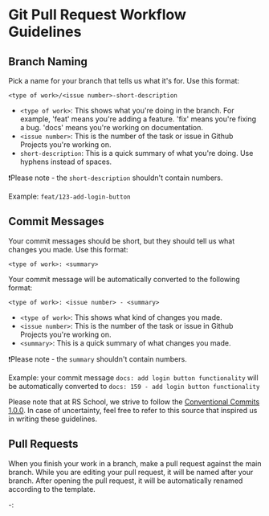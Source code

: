 # Git Pull Request Workflow Guidelines

## Branch Naming

Pick a name for your branch that tells us what it's for. Use this format:

`<type of work>/<issue number>-short-description`

- `<type of work>`: This shows what you're doing in the branch. For example, 'feat' means you're adding a feature. 'fix' means you're fixing a bug. 'docs' means you're working on documentation.
- `<issue number>`: This is the number of the task or issue in Github Projects you're working on.
- `short-description`: This is a quick summary of what you're doing. Use hyphens instead of spaces.

❗Please note - the `short-description` shouldn't contain numbers.

Example: `feat/123-add-login-button`

## Commit Messages

Your commit messages should be short, but they should tell us what changes you made. Use this format:

`<type of work>: <summary>`

Your commit message will be automatically converted to the following format:

`<type of work>: <issue number> - <summary>`

- `<type of work>`: This shows what kind of changes you made.
- `<issue number>`: This is the number of the task or issue in Github Projects you're working on.
- `<summary>`: This is a quick summary of what changes you made.

❗Please note - the `summary` shouldn't contain numbers.

Example:
  your commit message `docs: add login button functionality`
  will be automatically converted to `docs: 159 - add login button functionality`


Please note that at RS School, we strive to follow the [Conventional Commits 1.0.0](https://www.conventionalcommits.org/en/v1.0.0/). In case of uncertainty, feel free to refer to this source that inspired us in writing these guidelines.

## Pull Requests

When you finish your work in a branch, make a pull request against the main branch. While you are editing your pull request, it will be named after your branch. After opening the pull request, it will be automatically renamed according to the template.

<issue number>-<type of work>: <Title>

If necessary, you can adjust the pull request' <Title> after PR has been created. Below is the final look of your pull request title.

Example: `123-feat: Complete addition of login button functionality`.

For the project, we use a template for pull requests that assists in correctly filling out the details of the pull request.

## Comment Resolution

If someone made comments on your pull request, that person should mark them as resolved. But if they don't respond within two days, you can mark the comments as resolved yourself.

## Language of Communication

Please use English for all discussions, pull requests, issues, and comments.

## Note

Always get the latest updates from the main branch and `npm install` before you push your own changes or make a pull request.

## Conclusion

By following these rules, everyone can understand what's happening in our project. It helps keep our work organized, which makes it easier to write good code and develop our project more quickly. Please respect these rules when you work.
